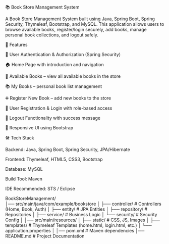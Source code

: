 📚 Book Store Management System

A Book Store Management System built using Java, Spring Boot, Spring Security, Thymeleaf, Bootstrap, and MySQL.
This application allows users to browse available books, register/login securely, add books, manage personal book collections, and logout safely.

🚀 Features

🔐 User Authentication & Authorization (Spring Security)

🏠 Home Page with introduction and navigation

📖 Available Books – view all available books in the store

📚 My Books – personal book list management

➕ Register New Book – add new books to the store

👤 User Registration & Login with role-based access

🚪 Logout Functionality with success message

🎨 Responsive UI using Bootstrap

🛠️ Tech Stack

Backend: Java, Spring Boot, Spring Security, JPA/Hibernate

Frontend: Thymeleaf, HTML5, CSS3, Bootstrap

Database: MySQL

Build Tool: Maven

IDE Recommended: STS / Eclipse


BookStoreManagement/ <br>
│── src/main/java/com/example/bookstore
│   ├── controller/      # Controllers (Home, Book, Auth)
│   ├── entity/          # JPA Entities
│   ├── repository/      # Repositories
│   ├── service/         # Business Logic
│   └── security/        # Security Config
│
│── src/main/resources/
│   ├── static/          # CSS, JS, Images
│   ├── templates/       # Thymeleaf Templates (home.html, login.html, etc.)
│   └── application.properties
│
│── pom.xml              # Maven dependencies
│── README.md            # Project Documentation
